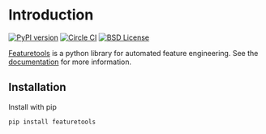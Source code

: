 # Introduction

[![PyPI version](https://badge.fury.io/py/featuretools.svg?maxAge=2592000)](https://badge.fury.io/py/featuretools)
[![Circle CI](https://circleci.com/gh/Featuretools/featuretools.svg?maxAge=2592000&style=shield)](https://circleci.com/gh/Featuretools/featuretools)
[![BSD License](https://img.shields.io/github/license/Featuretools/featuretools.svg)](https://github.com/Featuretools/featuretools/blob/master/LICENSE)

[Featuretools](https://www.featuretools.com) is a python library for automated feature engineering. See the [documentation](https://docs.featuretools.com) for more information.

## Installation
Install with pip

	pip install featuretools

